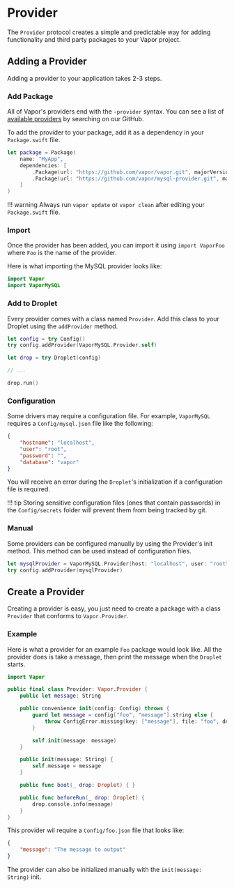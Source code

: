 # Provider

The `Provider` protocol creates a simple and predictable way for adding functionality and third party packages to your Vapor project.

## Adding a Provider

Adding a provider to your application takes 2-3 steps.

### Add Package

All of Vapor's providers end with the `-provider` syntax. You can see a list of [available providers](https://github.com/vapor?utf8=✓&q=-provider) by searching on our GitHub.

To add the provider to your package, add it as a dependency in your `Package.swift` file.

```swift
let package = Package(
    name: "MyApp",
    dependencies: [
        .Package(url: "https://github.com/vapor/vapor.git", majorVersion: 2),
        .Package(url: "https://github.com/vapor/mysql-provider.git", majorVersion: 2)
    ]
)
```

!!! warning
    Always run `vapor update` or `vapor clean` after editing your `Package.swift` file.

### Import

Once the provider has been added, you can import it using `import VaporFoo` where `Foo` is the name of the provider.

Here is what importing the MySQL provider looks like:

```swift
import Vapor
import VaporMySQL
```

### Add to Droplet

Every provider comes with a class named `Provider`. Add this class to your Droplet using the `addProvider` method. 

```swift
let config = try Config()
try config.addProvider(VaporMySQL.Provider.self)

let drop = try Droplet(config)

// ...

drop.run()
```

### Configuration

Some drivers may require a configuration file. For example, `VaporMySQL` requires a `Config/mysql.json` file like the following:

```json
{
	"hostname": "localhost",
	"user": "root",
	"password": "",
	"database": "vapor"
}
```

You will receive an error during the `Droplet`'s initialization if a configuration file is required.

!!! tip
    Storing sensitive configuration files (ones that contain passwords) in the `Config/secrets` folder will prevent them from being tracked by git.

### Manual

Some providers can be configured manually by using the Provider's init method. This method can be used instead of configuration files.

```swift
let mysqlProvider = VaporMySQL.Provider(host: "localhost", user: "root", password: "", database: "vapor")
try config.addProvider(mysqlProvider)
```

## Create a Provider

Creating a provider is easy, you just need to create a package with a class `Provider` that conforms to `Vapor.Provider`.

### Example

Here is what a provider for an example `Foo` package would look like. All the provider does is take a message, then print the message when the `Droplet` starts.

```swift
import Vapor

public final class Provider: Vapor.Provider {
	public let message: String

    public convenience init(config: Config) throws {
    	guard let message = config["foo", "message"].string else {
    		throw ConfigError.missing(key: ["message"], file: "foo", desiredType: String.self)
    	}

        self.init(message: message)
    }

    public init(message: String) {
		self.message = message
    }

    public func boot(_ drop: Droplet) { }

    public func beforeRun(_ drop: Droplet) {
		drop.console.info(message)
    }
}
```

This provider wil require a `Config/foo.json` file that looks like:

```json
{
	"message": "The message to output"
}
```

The provider can also be initialized manually with the `init(message: String)` init.
